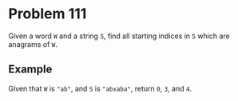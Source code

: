 # Problem 111

Given a word `W` and a string `S`, find all starting indices in `S` which are anagrams of `W`.

## Example

Given that `W` is `"ab"`, and `S` is `"abxaba"`, return `0`, `3`, and `4`.
